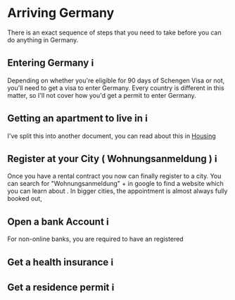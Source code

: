 # Arriving Germany

There is an exact sequence of steps that you need to take before you can do anything in Germany.

## Entering Germany ℹ️

Depending on whether you're eligible for 90 days of Schengen Visa or not, you'll need to get a visa to enter Germany. Every country is different in this matter, so I'll not cover how you'd get a permit to enter Germany.

## Getting an apartment to live in ℹ️

I've split this into another document, you can read about this in [Housing](https://github.com/h-joo/life-in-germany/blob/main/Housing.md)

## Register at your City ( Wohnungsanmeldung ) ℹ️

Once you have a rental contract you now can finally register to a city. You can search for "Wohnungsanmeldung" + <name of the city your apartment is present> in google to find a website which you can learn about . In bigger cities, the appointment is almost always fully booked out, 

## Open a bank Account ℹ️

For non-online banks, you are required to have an registered 

## Get a health insurance ℹ️

## Get a residence permit ℹ️
